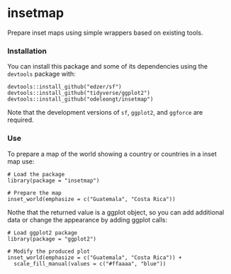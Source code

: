 # insetmap

Prepare inset maps using simple wrappers based on existing tools.


### Installation

You can install this package and some of its dependencies using the `devtools`
package with:

```
devtools::install_github("edzer/sf")
devtools::install_github("tidyverse/ggplot2")
devtools::install_github("odeleongt/insetmap")
```

Note that the development versions of `sf`, `ggplot2`, and `ggforce` are
required.


### Use

To prepare a map of the world showing a country or countries in a inset map use:

```
# Load the package
library(package = "insetmap")

# Prepare the map
inset_world(emphasize = c("Guatemala", "Costa Rica"))
```

Nothe that the returned value is a ggplot object, so you can add additional data
or change the appearance by adding ggplot calls:

```
# Load ggplot2 package
library(package = "ggplot2")

# Modify the produced plot
inset_world(emphasize = c("Guatemala", "Costa Rica")) +
  scale_fill_manual(values = c("#ffaaaa", "blue"))
```



